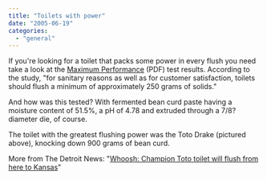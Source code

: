 ```yaml
---
title: "Toilets with power"
date: "2005-06-19"
categories: 
  - "general"
---
```


If you're looking for a toilet that packs some power in every flush you need take a look at the [Maximum Performance](http://fixatoilet.boothinteractive.com/blog/2005/03/www.savingwater.org/docs/MapThirdEdition.pdf) (PDF) test results. According to the study, "for sanitary reasons as well as for customer satisfaction, toilets should flush a minimum of approximately 250 grams of solids."

And how was this tested? With fermented bean curd paste having a moisture content of 51.5%, a pH of 4.78 and extruded through a 7/8? diameter die, of course.

The toilet with the greatest flushing power was the Toto Drake (pictured above), knocking down 900 grams of bean curd.

More from The Detroit News: "[Whoosh: Champion Toto toilet will flush from here to Kansas](http://www.detnews.com/2005/homestyle/0503/05/E22-106876.htm)"
